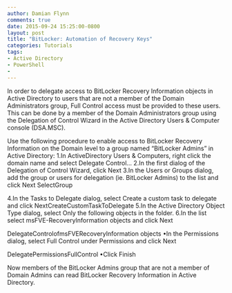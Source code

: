 ```yaml
---
author: Damian Flynn
comments: true
date: 2015-09-24 15:25:00-0800
layout: post
title: "BitLocker: Automation of Recovery Keys"
categories: Tutorials
tags:
- Active Directory
- PowerShell
-
---
```


In order to delegate access to BitLocker Recovery Information objects in Active Directory to users that are not a member of the Domain Administrators group, Full Control access must be provided to these users. This can be done by a member of the Domain Administrators group using the Delegation of Control Wizard in the Active Directory Users & Computer console (DSA.MSC).

Use the following procedure to enable access to BitLocker Recovery Information on the Domain level to a group named “BitLocker Admins” in Active Directory:
1.In ActiveDirectory Users & Computers, right click the domain name and select Delegate Control…
2.In the first dialog of the Delegation of Control Wizard, click Next
3.In the Users or Groups dialog, add the group or users for delegation (ie. BitLocker Admins) to the list and click Next
SelectGroup

4.In the Tasks to Delegate dialog, select Create a custom task to delegate and click NextCreateCustomTaskToDelegate
5.In the Active Directory Object Type dialog, select Only the following objects in the folder.
6.In the list select msFVE-RecoveryInformation objects and click Next

DelegateControlofmsFVERecoveryInformation objects
•In the Permissions dialog, select Full Control under Permissions and click Next

DelegatePermissionsFullControl
•Click Finish

Now members of the BitLocker Admins group that are not a member of Domain Admins can read BitLocker Recovery Information in Active Directory.
